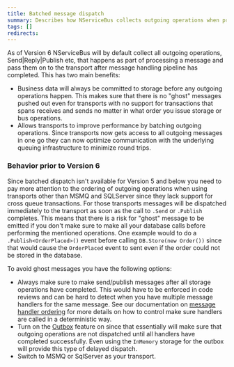 ```yaml
---
title: Batched message dispatch
summary: Describes how NServiceBus collects outgoing operations when processing message in order to dispatch them more efficiently.
tags: []
redirects:
---
```

As of Version 6 NServiceBus will by default collect all outgoing operations, Send|Reply|Publish etc, that happens as part of processing a message and pass them on to the transport after message handling pipeline has completed. This has two main benefits:

* Business data will always be committed to storage before any outgoing operations happen. This makes sure that there is no "ghost" messages pushed out even for transports with no support for transactions that spans receives and sends no matter in what order you issue storage or bus operations.
* Allows transports to improve performance by batching outgoing operations. Since transports now gets access to all outgoing messages in one go they can now optimize communication with the underlying queuing infrastructure to minimize round trips.

### Behavior prior to Version 6

Since batched dispatch isn't available for Version 5 and below you need to pay more attention to the ordering of outgoing operations when using transports other than MSMQ and SQLServer since they lack support for cross queue transactions. For those transports messages will be dispatched immediately to the transport as soon as the call to `.Send` or `.Publish` completes. This means that there is a risk for "ghost" message to be emitted if you don't make sure to make all your database calls before performing the mentioned operations. One example would to do a `.Publish<OrderPlaced>()` event before calling `DB.Store(new Order())` since that would cause the `OrderPlaced` event to sent even if the order could not be stored in the database.

To avoid ghost messages you have the following options:

* Always make sure to make send/publish messages after all storage operations have completed. This would have to be enforced in code reviews and can be hard to detect when you have multiple message handlers for the same message. See our documentation on [message handler ordering](/nservicebus/handlers/handler-ordering.md) for more details on how to control make sure handlers are called in a deterministic way.
* Turn on the [Outbox](/nservicebus/outbox) feature on since that essentially will make sure that outgoing operations are not dispatched until all handlers have completed successfully. Even using the `InMemory` storage for the outbox will provide this type of delayed dispatch.
* Switch to MSMQ or SqlServer as your transport.
